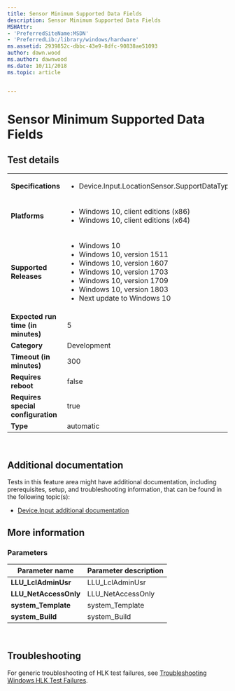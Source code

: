 ```yaml
---
title: Sensor Minimum Supported Data Fields
description: Sensor Minimum Supported Data Fields
MSHAttr:
- 'PreferredSiteName:MSDN'
- 'PreferredLib:/library/windows/hardware'
ms.assetid: 2939852c-dbbc-43e9-8dfc-90838ae51093
author: dawn.wood
ms.author: dawnwood
ms.date: 10/11/2018
ms.topic: article


---
```


# <span id="p_hlk_test.d05d14c1-52f3-4d7f-81c8-85fd5e1d936b"></span>Sensor Minimum Supported Data Fields


## Test details
|||
|---|---|
| **Specifications**  | <ul><li>Device.Input.LocationSensor.SupportDataTypesAndProperties</li></ul> |  
| **Platforms**   | <ul><li>Windows 10, client editions (x86)</li><li>Windows 10, client editions (x64)</li></ul> |
| **Supported Releases** | <ul><li>Windows 10</li><li>Windows 10, version 1511</li><li>Windows 10, version 1607</li><li>Windows 10, version 1703</li><li>Windows 10, version 1709</li><li>Windows 10, version 1803</li><li>Next update to Windows 10</li></ul> |
|**Expected run time (in minutes)**| 5 |
|**Category**| Development |
|**Timeout (in minutes)**| 300 |
|**Requires reboot**| false |
|**Requires special configuration**| true |
|**Type**| automatic |

 

## <span id="Additional_documentation"></span><span id="additional_documentation"></span><span id="ADDITIONAL_DOCUMENTATION"></span>Additional documentation


Tests in this feature area might have additional documentation, including prerequisites, setup, and troubleshooting information, that can be found in the following topic(s):

-   [Device.Input additional documentation](device-input-additional-documentation.md)

## <span id="More_information"></span><span id="more_information"></span><span id="MORE_INFORMATION"></span>More information


### <span id="Parameters"></span><span id="parameters"></span><span id="PARAMETERS"></span>Parameters

| Parameter name         | Parameter description |
|------------------------|-----------------------|
| **LLU\_LclAdminUsr**   | LLU\_LclAdminUsr      |
| **LLU\_NetAccessOnly** | LLU\_NetAccessOnly    |
| **system\_Template**   | system\_Template      |
| **system\_Build**      | system\_Build         |

 

## <span id="Troubleshooting"></span><span id="troubleshooting"></span><span id="TROUBLESHOOTING"></span>Troubleshooting


For generic troubleshooting of HLK test failures, see [Troubleshooting Windows HLK Test Failures](..\user\troubleshooting-windows-hlk-test-failures.md).

 

 






